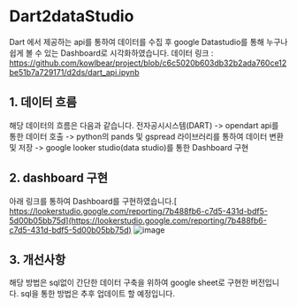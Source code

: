 # Dart2dataStudio
Dart 에서 제공하는 api를 통하여 데이터를 수집 후 google Datastudio를 통해 누구나 쉽게 볼 수 있는 Dashboard로 시각화하였습니다.
데이터 링크 : https://github.com/kowlbear/project/blob/c6c5020b603db32b2ada760ce12be51b7a729171/d2ds/dart_api.ipynb

## 1. 데이터 흐름
  해당 데이터의 흐름은 다음과 같습니다.
  전자공시시스템(DART) -> opendart api를 통한 데이터 호출 -> python의 pands 및 gspread 라이브러리를 통하여 데이터 변환 및 저장 -> google looker studio(data studio)를 통한 Dashboard 구현
  

## 2. dashboard 구현
   아래 링크를 통하여 Dashboard를 구현하였습니다.[
   https://lookerstudio.google.com/reporting/7b488fb6-c7d5-431d-bdf5-5d00b05bb75d](https://lookerstudio.google.com/reporting/7b488fb6-c7d5-431d-bdf5-5d00b05bb75d)
![image](https://github.com/kowlbear/project/assets/86779997/5d184bce-50de-44d7-813f-3b22392cc1b9)

   
## 3. 개선사항
  해당 방법은 sql없이 간단한 데이터 구축을 위하여 google sheet로 구현한 버전입니다.
  sql을 통한 방법은 추후 업데이트 할 예정입니다.
